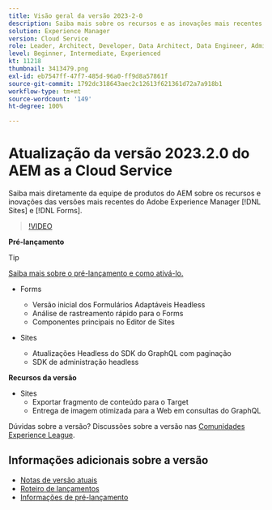 ```yaml
---
title: Visão geral da versão 2023-2-0
description: Saiba mais sobre os recursos e as inovações mais recentes da versão 2023-2-0 do Adobe Experience Manager [!DNL Forms] e do [!DNL Sites].
solution: Experience Manager
version: Cloud Service
role: Leader, Architect, Developer, Data Architect, Data Engineer, Admin, User
level: Beginner, Intermediate, Experienced
kt: 11218
thumbnail: 3413479.png
exl-id: eb7547ff-47f7-485d-96a0-ff9d8a57861f
source-git-commit: 1792dc318643aec2c12613f621361d72a7a918b1
workflow-type: tm+mt
source-wordcount: '149'
ht-degree: 100%

---
```


# Atualização da versão 2023.2.0 do AEM as a Cloud Service

Saiba mais diretamente da equipe de produtos do AEM sobre os recursos e inovações das versões mais recentes do Adobe Experience Manager [!DNL Sites] e [!DNL Forms].

>[!VIDEO](https://video.tv.adobe.com/v/3416885/?quality=12&learn=on)

**Pré-lançamento**

>[!TIP]
>
>[Saiba mais sobre o pré-lançamento e como ativá-lo.](https://experienceleague.adobe.com/docs/experience-manager-cloud-service/content/release-notes/prerelease.html?lang=pt-BR)

* Forms
   * Versão inicial dos Formulários Adaptáveis Headless
   * Análise de rastreamento rápido para o Forms
   * Componentes principais no Editor de Sites

* Sites
   * Atualizações Headless do SDK do GraphQL com paginação
   * SDK de administração headless

**Recursos da versão**

* Sites
   * Exportar fragmento de conteúdo para o Target
   * Entrega de imagem otimizada para a Web em consultas do GraphQL

Dúvidas sobre a versão?  Discussões sobre a versão nas [Comunidades Experience League](https://adobe.ly/3KCfab0).

## Informações adicionais sobre a versão

* [Notas de versão atuais](https://experienceleague.adobe.com/docs/experience-manager-cloud-service/content/release-notes/home.html?lang=pt-BR)
* [Roteiro de lançamentos](https://experienceleague.adobe.com/docs/experience-manager-release-information/aem-release-updates/update-releases-roadmap.html?lang=pt-BR)
* [Informações de pré-lançamento](https://experienceleague.adobe.com/docs/experience-manager-cloud-service/content/release-notes/prerelease.html?lang=pt-BR)
